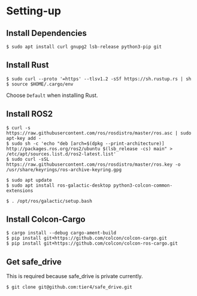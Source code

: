 # Setting-up

## Install Dependencies

```text
$ sudo apt install curl gnupg2 lsb-release python3-pip git
```

## Install Rust

```text
$ sudo curl --proto '=https' --tlsv1.2 -sSf https://sh.rustup.rs | sh
$ source $HOME/.cargo/env
```

Choose `Default` when installing Rust.

## Install ROS2

```text
$ curl -s https://raw.githubusercontent.com/ros/rosdistro/master/ros.asc | sudo apt-key add -
$ sudo sh -c 'echo "deb [arch=$(dpkg --print-architecture)] http://packages.ros.org/ros2/ubuntu $(lsb_release -cs) main" > /etc/apt/sources.list.d/ros2-latest.list'
$ sudo curl -sSL https://raw.githubusercontent.com/ros/rosdistro/master/ros.key -o /usr/share/keyrings/ros-archive-keyring.gpg
```

```text
$ sudo apt update
$ sudo apt install ros-galactic-desktop python3-colcon-common-extensions
```

```text
$ . /opt/ros/galactic/setup.bash
```

## Install Colcon-Cargo

```text
$ cargo install --debug cargo-ament-build
$ pip install git+https://github.com/colcon/colcon-cargo.git
$ pip install git+https://github.com/colcon/colcon-ros-cargo.git
```

## Get safe_drive

This is required because safe_drive is private currently.

```text
$ git clone git@github.com:tier4/safe_drive.git
```
